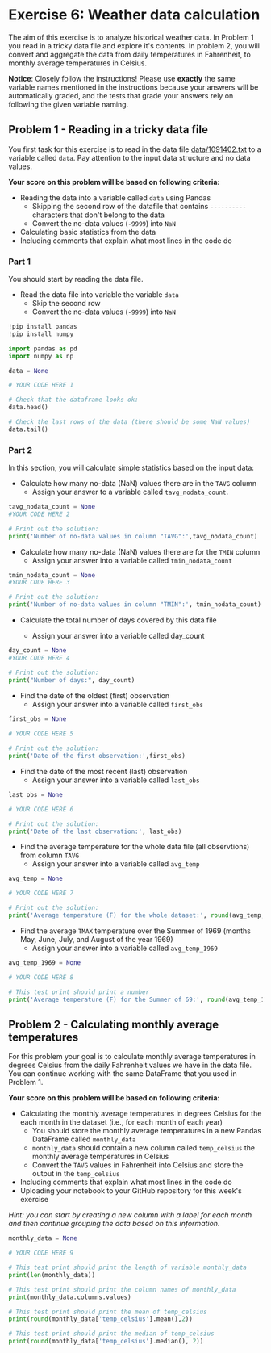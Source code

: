 # Exercise 6: Weather data calculation

The aim of this exercise is to analyze historical weather data. In Problem 1 you read in a tricky data file and explore it's contents. In problem 2, you will convert and aggregate the data from daily temperatures in Fahrenheit, to monthly average temperatures in Celsius. 

**Notice**: Closely follow the instructions! Please use **exactly** the same variable names mentioned in the instructions because your answers will be automatically graded, and the tests that grade your answers rely on following the given variable naming. 


## Problem 1 - Reading in a tricky data file 

You first task for this exercise is to read in the data file [data/1091402.txt](data/1091402.txt) to a variable called `data`. Pay attention to the input data structure and no data values.

**Your score on this problem will be based on following criteria:**

- Reading the data into a variable called `data` using Pandas
    - Skipping the second row of the datafile that contains `----------` characters that don't belong to the data
    - Convert the no-data values (`-9999`) into `NaN` 
- Calculating basic statistics from the data
- Including comments that explain what most lines in the code do

### Part 1

You should start by reading the data file.

- Read the data file into variable the variable `data`
    - Skip the second row
    - Convert the no-data values (`-9999`) into `NaN`


```python
!pip install pandas
!pip install numpy
```


```python
import pandas as pd
import numpy as np
```


```python
data = None

# YOUR CODE HERE 1
```



```python
# Check that the dataframe looks ok:
data.head()
```


```python
# Check the last rows of the data (there should be some NaN values)
data.tail()
```

### Part 2 

In this section, you will calculate simple statistics based on the input data:

- Calculate how many no-data (NaN) values there are in the `TAVG` column
    - Assign your answer to a variable called `tavg_nodata_count`.


```python
tavg_nodata_count = None
#YOUR CODE HERE 2
```



```python
# Print out the solution:
print('Number of no-data values in column "TAVG":',tavg_nodata_count)
```

- Calculate how many no-data (NaN) values there are for the `TMIN` column
    - Assign your answer into a variable called `tmin_nodata_count`


```python
tmin_nodata_count = None
#YOUR CODE HERE 3
```


```python
# Print out the solution:
print('Number of no-data values in column "TMIN":', tmin_nodata_count)
```

- Calculate the total number of days covered by this data file

    - Assign your answer into a variable called day_count


```python
day_count = None 
#YOUR CODE HERE 4
```


```python
# Print out the solution:
print("Number of days:", day_count)
```

- Find the date of the oldest (first) observation
    - Assign your answer into a variable called `first_obs`


```python
first_obs = None
 
# YOUR CODE HERE 5
```


```python
# Print out the solution:
print('Date of the first observation:',first_obs)
```

- Find the date of the most recent (last) observation
    - Assign your answer into a variable called `last_obs`


```python
last_obs = None

# YOUR CODE HERE 6
```


```python
# Print out the solution:
print('Date of the last observation:', last_obs)
```

- Find the average temperature for the whole data file (all observtions) from column `TAVG`
    - Assign your answer into a variable called `avg_temp`


```python
avg_temp = None

# YOUR CODE HERE 7
```


```python
# Print out the solution:
print('Average temperature (F) for the whole dataset:', round(avg_temp, 2))
```

- Find the average `TMAX` temperature over the Summer of 1969 (months May, June, July, and August of the year 1969)
    - Assign your answer into a variable called `avg_temp_1969`


```python
avg_temp_1969 = None

# YOUR CODE HERE 8
```


```python
# This test print should print a number
print('Average temperature (F) for the Summer of 69:', round(avg_temp_1969, 2))
```

## Problem 2 - Calculating monthly average temperatures

For this problem your goal is to calculate monthly average temperatures in degrees Celsius from the daily Fahrenheit values we have in the data file. You can continue working with the same DataFrame that you used in Problem 1.

**Your score on this problem will be based on following criteria:**

- Calculating the monthly average temperatures in degrees Celsius for the each month in the dataset (i.e., for each month of each year)
    - You should store the monthly average temperatures in a new Pandas DataFrame called `monthly_data`
    - `monthly_data` should contain a new column called `temp_celsius` the monthly average temperatures in Celsius
    - Convert the `TAVG` values in Fahrenheit into Celsius and store the output in the `temp_celsius`
- Including comments that explain what most lines in the code do
- Uploading your notebook to your GitHub repository for this week's exercise

*Hint: you can start by creating a new column with a label for each month and then continue grouping the data based on this information.*


```python
monthly_data = None

# YOUR CODE HERE 9
```


```python
# This test print should print the length of variable monthly_data
print(len(monthly_data))
```


```python
# This test print should print the column names of monthly_data
print(monthly_data.columns.values)
```


```python
# This test print should print the mean of temp_celsius
print(round(monthly_data['temp_celsius'].mean(),2))
```


```python
# This test print should print the median of temp_celsius
print(round(monthly_data['temp_celsius'].median(), 2))
```


